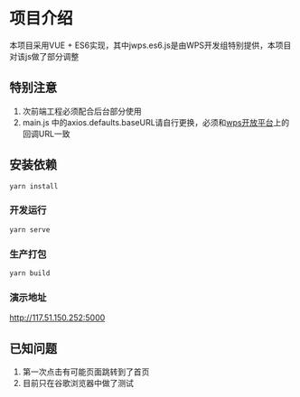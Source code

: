 # 项目介绍
本项目采用VUE + ES6实现，其中jwps.es6.js是由WPS开发组特别提供，本项目对该js做了部分调整

## 特别注意
1. 次前端工程必须配合后台部分使用
2. main.js 中的axios.defaults.baseURL请自行更换，必须和[wps开放平台](https://open.wps.cn/weboffice)上的回调URL一致

## 安装依赖
```
yarn install
```

### 开发运行
```
yarn serve
```

### 生产打包
```
yarn build
```

### 演示地址
http://117.51.150.252:5000

## 已知问题
1. 第一次点击有可能页面跳转到了首页
2. 目前只在谷歌浏览器中做了测试
